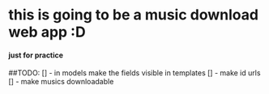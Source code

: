 # this is going to be a music download web app :D
#### just for practice 




##TODO:
[] - in models make the fields visible in templates
[] - make id urls 
[] - make musics downloadable

